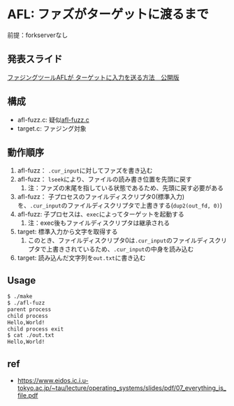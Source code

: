# AFL: ファズがターゲットに渡るまで

前提：forkserverなし

## 発表スライド

[ファジングツールAFLが ターゲットに入力を送る方法　公開版](https://speakerdeck.com/msymt/sekiyuriteikiyanpuquan-guo-da-hui-ltda-hui)

## 構成

- afl-fuzz.c: 疑似[afl-fuzz.c](https://github.com/google/AFL/blob/master/afl-fuzz.c)
- target.c: ファジング対象

## 動作順序

1. afl-fuzz： `.cur_input`に対してファズを書き込む
2. afl-fuzz： `lseek`により、ファイルの読み書き位置を先頭に戻す
   1. 注：ファズの末尾を指している状態であるため、先頭に戻す必要がある
3. afl-fuzz： 子プロセスのファイルディスクリプタ0(標準入力)を、`.cur_input`のファイルディスクリプタで上書きする(`dup2(out_fd, 0)`)
4. afl-fuzz: 子プロセスは、`exec`によってターゲットを起動する
   1. 注：exec後もファイルディスクリプタは継承される
5. target: 標準入力から文字を取得する
   1. このとき、ファイルディスクリプタ0は`.cur_input`のファイルディスクリプタで上書きされているため、`.cur_input`の中身を読み込む
8. target: 読み込んだ文字列を`out.txt`に書き込む

## Usage

```bash
$ ./make
$ ./afl-fuzz
parent process
child process
Hello,World!
child process exit
$ cat ./out.txt
Hello,World!
```

## ref

- https://www.eidos.ic.i.u-tokyo.ac.jp/~tau/lecture/operating_systems/slides/pdf/07_everything_is_file.pdf
